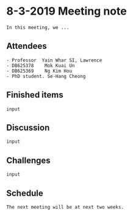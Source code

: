 # 8-3-2019 Meeting note
    In this meeting, we ...

## Attendees
    - Professor  Yain Whar SI, Lawrence
    - DB625378    Mok Kuai Un
    - DB625369    Ng Kim Hou
    - PhD student. Se-Hang Cheong
    

## Finished items
    input

## Discussion
    input

## Challenges
    input

## Schedule
    The next meeting will be at next two weeks.
